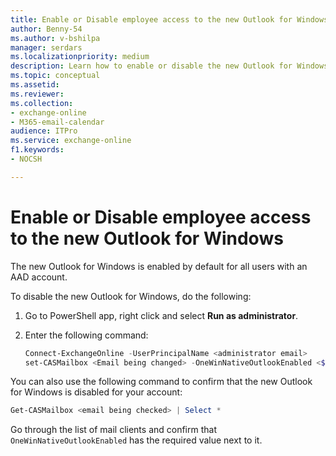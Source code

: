 ```yaml
---
title: Enable or Disable employee access to the new Outlook for Windows 
author: Benny-54
ms.author: v-bshilpa
manager: serdars
ms.localizationpriority: medium
description: Learn how to enable or disable the new Outlook for Windows.
ms.topic: conceptual
ms.assetid: 
ms.reviewer: 
ms.collection: 
- exchange-online
- M365-email-calendar
audience: ITPro
ms.service: exchange-online
f1.keywords:
- NOCSH

---
```


# Enable or Disable employee access to the new Outlook for Windows 

The new Outlook for Windows is enabled by default for all users with an AAD account. 

To disable the new Outlook for Windows, do the following:

 1. Go to PowerShell app, right click and select **Run as administrator**. 

 2. Enter the following command:
 
    ```PowerShell
    Connect-ExchangeOnline -UserPrincipalName <administrator email> 
    set-CASMailbox <Email being changed> -OneWinNativeOutlookEnabled <$true> or <$false>
    ```

You can also use the following command to confirm that the new Outlook for Windows is disabled for your account:  

```PowerShell
Get-CASMailbox <email being checked> | Select * 
```

Go through the list of mail clients and confirm that `OneWinNativeOutlookEnabled` has the required value next to it. 
